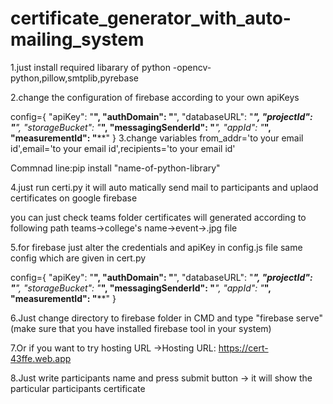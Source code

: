 # certificate_generator_with_auto-mailing_system
1.just install required libarary of python -opencv-python,pillow,smtplib,pyrebase

2.change the configuration of firebase according to your own apiKeys

config={
    "apiKey": "****",
    "authDomain": "****",
    "databaseURL": "***",
    "projectId": "**",
    "storageBucket": "***",
    "messagingSenderId": "***",
    "appId": "***",
    "measurementId": "****"
}
3.change variables from_addr='to your email id',email='to your email id',recipients='to your email id'

Commnad line:pip install "name-of-python-library"
    
4.just run certi.py it will auto matically send mail to participants and uplaod certificates on google firebase

you can just check teams folder certificates will generated according to following path teams->college's name->event->.jpg file

5.for firebase just alter the credentials and apiKey in config.js file same config which are given in cert.py

config={
    "apiKey": "****",
    "authDomain": "****",
    "databaseURL": "***",
    "projectId": "**",
    "storageBucket": "***",
    "messagingSenderId": "***",
    "appId": "***",
    "measurementId": "****"
}

6.Just change directory to firebase folder in CMD and  type "firebase serve" (make sure that you have installed firebase tool in your system)

7.Or if you want to try hosting URL ->Hosting URL:  https://cert-43ffe.web.app

8.Just write participants name and press submit button -> it will show the particular participants certificate
